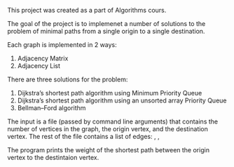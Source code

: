 This project was created as a part of Algorithms cours.

The goal of the project is to implemenet a number of solutions to the problem of minimal paths from  a single origin to a single destination.

Each graph is implemented in 2 ways:
1. Adjacency Matrix
2. Adjacency List

There are three solutions for the problem:
1. Dijkstra’s shortest path algorithm using Minimum Priority Queue
2. Dijkstra’s shortest path algorithm using an unsorted array Priority Queue
3. Bellman–Ford algorithm

The input is a file (passed by command line arguments) that contains the number of vertices in the graph, the origin vertex, and the destination vertex.
The rest of the file contains a list of edges:
<origin vertex>, <destination vertex>, <the weight of the edge>

The program prints the weight of the shortest path between the origin vertex to the destintaion vertex.
